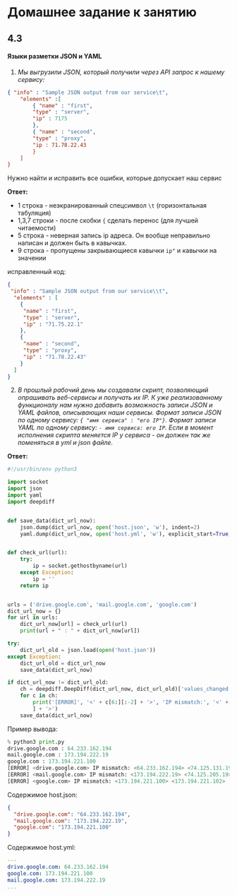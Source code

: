 # Домашнее задание к занятию  
## 4.3  
#### Языки разметки JSON и YAML  
1. *Мы выгрузили JSON, который получили через API запрос к нашему сервису:*  

```json
{ "info" : "Sample JSON output from our service\t",
    "elements" :[
        { "name" : "first",
        "type" : "server",
        "ip" : 7175 
        },
        { "name" : "second",
        "type" : "proxy",
        "ip : 71.78.22.43
        }
    ]
}
```  
Нужно найти и исправить все ошибки, которые допускает наш сервис  

**Ответ:**  
- 1 строка - неэкранированный спецсимвол `\t` (горизонтальная табуляция)   
- 1,3,7 строки - после скобки `{` сделать перенос (для лучшей читаемости)  
- 5 строка - неверная запись ip адреса. Он вообще неправильно написан и должен быть в кавычках. 
- 9 строка - пропущены закрывающиеся кавычки `ip"` и кавычки на значении  

исправленный код:   

```json
{
 "info" : "Sample JSON output from our service\\t",
  "elements" : [
    {
     "name" : "first",
     "type" : "server",
     "ip" : "71.75.22.1" 
    },
    {
     "name" : "second",
     "type" : "proxy",
     "ip" : "71.78.22.43"
    }
  ]
}
```  
2. *В прошлый рабочий день мы создавали скрипт, позволяющий опрашивать веб-сервисы и получать их IP. К уже реализованному функционалу нам нужно добавить возможность записи JSON и YAML файлов, описывающих наши сервисы. Формат записи JSON по одному сервису: `{ "имя сервиса" : "его IP"}`. Формат записи YAML по одному сервису: `- имя сервиса: его IP`. Если в момент исполнения скрипта меняется IP у сервиса - он должен так же поменяться в yml и json файле.*  

**Ответ:**  
```python
#!/usr/bin/env python3

import socket
import json
import yaml
import deepdiff


def save_data(dict_url_now):
    json.dump(dict_url_now, open('host.json', 'w'), indent=2)
    yaml.dump(dict_url_now, open('host.yml', 'w'), explicit_start=True, explicit_end=True)


def check_url(url):
    try:
        ip = socket.gethostbyname(url)
    except Exception:
        ip = ''
    return ip


urls = ('drive.google.com', 'mail.google.com', 'google.com')
dict_url_now = {}
for url in urls:
    dict_url_now[url] = check_url(url)
    print(url + " : " + dict_url_now[url])

try:
    dict_url_old = json.load(open('host.json'))
except Exception:
    dict_url_old = dict_url_now
    save_data(dict_url_now)

if dict_url_now != dict_url_old:
    ch = deepdiff.DeepDiff(dict_url_now, dict_url_old)['values_changed']
    for c in ch:
        print('[ERROR]', '<' + c[6:][:-2] + '>', 'IP mismatch:', '<' + ch[c]["old_value"] + '>', '<' + ch[c]["new_value"
        ] + '>')
    save_data(dict_url_now)

```  
Пример вывода:  
```python
% python3 print.py
drive.google.com : 64.233.162.194
mail.google.com : 173.194.222.19
google.com : 173.194.221.100
[ERROR] <drive.google.com> IP mismatch: <64.233.162.194> <74.125.131.194>
[ERROR] <mail.google.com> IP mismatch: <173.194.222.19> <74.125.205.19>
[ERROR] <google.com> IP mismatch: <173.194.221.100> <173.194.221.102>
```  
Содержимое host.json:  
```json
{
  "drive.google.com": "64.233.162.194",
  "mail.google.com": "173.194.222.19",
  "google.com": "173.194.221.100"
}
```  
Содержимое host.yml:  
```yaml
---
drive.google.com: 64.233.162.194
google.com: 173.194.221.100
mail.google.com: 173.194.222.19
...
```  